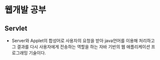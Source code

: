 # 웹개발 공부

## Servlet
- Server와 Applet의 합성어로 사용자의 요청을 받아 java언어를 이용해 처리하고 그 결과를 다시 사용자에게 전송하는 역할을 하는 자바 기반의 웹 애플리케이션 프로그래밍 기술이다.

